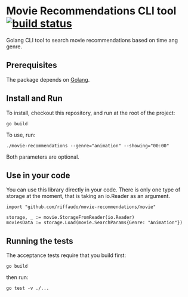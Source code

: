 # Movie Recommendations CLI tool [![build status](https://travis-ci.org/riffaudo/movie-recommendations.svg?branch=master)](https://travis-ci.org/riffaudo/movie-recommendations)

Golang CLI tool to search movie recommendations based on time ang genre.

## Prerequisites

The package depends on [Golang](https://golang.org/doc/install).

## Install and Run

To install, checkout this repository, and run at the root of the project:

    go build

To use, run:

    ./movie-recommendations --genre="animation" --showing="00:00"

Both parameters are optional.

## Use in your code

You can use this library directly in your code. There is only one type of storage at the moment, that is taking an io.Reader as an argument.

    import "github.com/riffaudo/movie-recommendations/movie"

    storage, _ := movie.StorageFromReader(io.Reader)
    moviesData := storage.Load(movie.SearchParams{Genre: "Animation"})

## Running the tests

The acceptance tests require that you build first:

    go build

 then run:

    go test -v ./...
